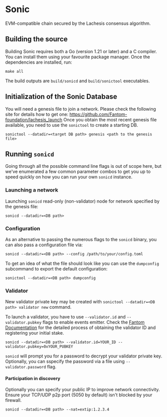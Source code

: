 # Sonic 

EVM-compatible chain secured by the Lachesis consensus algorithm.

## Building the source

Building Sonic requires both a Go (version 1.21 or later) and a C compiler. You can install
them using your favourite package manager. Once the dependencies are installed, run:

```shell
make all
```
The build outputs are ```build/sonicd``` and ```build/sonictool``` executables.

## Initialization of the Sonic Database

You will need a genesis file to join a network. Please check the following
site for details how to get one: https://github.com/Fantom-foundation/lachesis_launch
Once you obtain the most recent genesis file available, you need to use the `sonictool`
to create a starting DB.

```shell
sonictool --datadir=<target DB path> genesis <path to the genesis file>
```

## Running `sonicd`

Going through all the possible command line flags is out of scope here,
but we've enumerated a few common parameter combos to get you up to speed quickly
on how you can run your own `sonicd` instance.

### Launching a network

Launching `sonicd` read-only (non-validator) node for network specified by the genesis file:

```shell
sonicd --datadir=<DB path>
```

### Configuration

As an alternative to passing the numerous flags to the `sonicd` binary, you can also pass a
configuration file via:

```shell
sonicd --datadir=<DB path> --config /path/to/your/config.toml
```

To get an idea of what the file should look like you can use the `dumpconfig` subcommand to
export the default configuration:

```shell
sonictool --datadir=<DB path> dumpconfig
```

### Validator

New validator private key may be created with `sonictool --datadir=<DB path> validator new` command.

To launch a validator, you have to use `--validator.id` and `--validator.pubkey` flags to enable 
events emitter. Check the [Fantom Documentation](https://docs.fantom.foundation) for the detailed process 
of obtaining the validator ID and registering your initial stake.

```shell
sonicd --datadir=<DB path> --validator.id=YOUR_ID --validator.pubkey=0xYOUR_PUBKEY
```

`sonicd` will prompt you for a password to decrypt your validator private key. Optionally, you can
sspecify the password via a file using `--validator.password` flag.

#### Participation in discovery

Optionally you can specify your public IP to improve network connectivity.
Ensure your TCP/UDP p2p port (5050 by default) isn't blocked by your firewall.

```shell
sonicd --datadir=<DB path> --nat=extip:1.2.3.4
```

